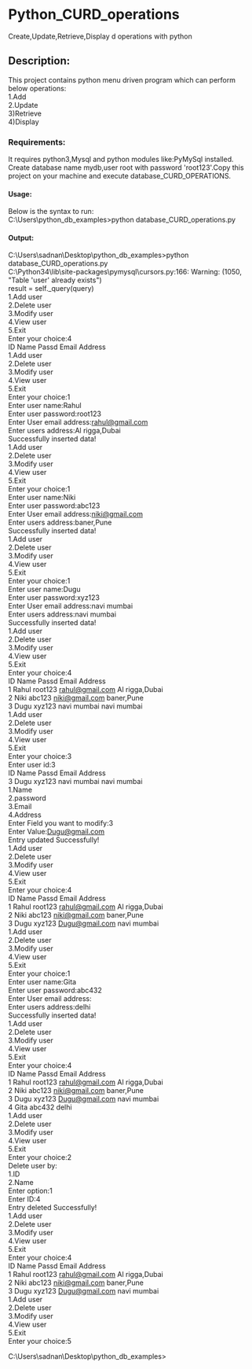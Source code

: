 # Python_CURD_operations
Create,Update,Retrieve,Display d operations with python  

## Description:

This project contains python menu driven program which can perform below operations:  
1.Add  
2.Update  
3)Retrieve  
4)Display  

### Requirements:   
It requires python3,Mysql and python modules like:PyMySql installed.  
Create database name mydb,user root with password 'root123'.Copy this project on your machine and execute database_CURD_OPERATIONS.  

#### Usage:    
Below is the syntax to run:  
C:\Users\python_db_examples>python database_CURD_operations.py  

#### Output:  
C:\Users\sadnan\Desktop\python_db_examples>python database_CURD_operations.py  
C:\Python34\lib\site-packages\pymysql\cursors.py:166: Warning: (1050, "Table 'user' already exists")  
result = self._query(query)  
1.Add user  
2.Delete user  
3.Modify user  
4.View user  
5.Exit  
Enter your choice:4  
ID Name Passd Email Address  
1.Add user  
2.Delete user  
3.Modify user  
4.View user  
5.Exit  
Enter your choice:1  
Enter user name:Rahul  
Enter user password:root123  
Enter User email address:rahul@gmail.com  
Enter users address:Al rigga,Dubai  
Successfully inserted data!  
1.Add user  
2.Delete user  
3.Modify user  
4.View user  
5.Exit  
Enter your choice:1  
Enter user name:Niki  
Enter user password:abc123  
Enter User email address:niki@gmail.com  
Enter users address:baner,Pune  
Successfully inserted data!  
1.Add user  
2.Delete user  
3.Modify user  
4.View user  
5.Exit  
Enter your choice:1  
Enter user name:Dugu  
Enter user password:xyz123  
Enter User email address:navi mumbai  
Enter users address:navi mumbai  
Successfully inserted data!  
1.Add user  
2.Delete user  
3.Modify user  
4.View user  
5.Exit  
Enter your choice:4  
ID Name Passd Email Address  
1 Rahul root123 rahul@gmail.com Al rigga,Dubai  
2 Niki abc123 niki@gmail.com baner,Pune  
3 Dugu xyz123 navi mumbai navi mumbai  
1.Add user  
2.Delete user  
3.Modify user  
4.View user  
5.Exit  
Enter your choice:3  
Enter user id:3  
ID Name Passd Email Address  
3 Dugu xyz123 navi mumbai navi mumbai  
1.Name  
2.password  
3.Email  
4.Address  
Enter Field you want to modify:3  
Enter Value:Dugu@gmail.com  
Entry updated Successfully!  
1.Add user  
2.Delete user  
3.Modify user  
4.View user  
5.Exit  
Enter your choice:4  
ID Name Passd Email Address  
1 Rahul root123 rahul@gmail.com Al rigga,Dubai  
2 Niki abc123 niki@gmail.com baner,Pune  
3 Dugu xyz123 Dugu@gmail.com navi mumbai  
1.Add user  
2.Delete user  
3.Modify user  
4.View user  
5.Exit  
Enter your choice:1  
Enter user name:Gita  
Enter user password:abc432  
Enter User email address:  
Enter users address:delhi  
Successfully inserted data!  
1.Add user  
2.Delete user  
3.Modify user  
4.View user  
5.Exit  
Enter your choice:4  
ID Name Passd Email Address  
1 Rahul root123 rahul@gmail.com Al rigga,Dubai  
2 Niki abc123 niki@gmail.com baner,Pune  
3 Dugu xyz123 Dugu@gmail.com navi mumbai  
4 Gita abc432 delhi  
1.Add user  
2.Delete user  
3.Modify user  
4.View user  
5.Exit  
Enter your choice:2  
Delete user by:  
1.ID  
2.Name  
Enter option:1  
Enter ID:4  
Entry deleted Successfully!  
1.Add user  
2.Delete user  
3.Modify user  
4.View user  
5.Exit  
Enter your choice:4  
ID Name Passd Email Address  
1 Rahul root123 rahul@gmail.com Al rigga,Dubai  
2 Niki abc123 niki@gmail.com baner,Pune  
3 Dugu xyz123 Dugu@gmail.com navi mumbai  
1.Add user  
2.Delete user    
3.Modify user  
4.View user  
5.Exit  
Enter your choice:5    

C:\Users\sadnan\Desktop\python_db_examples>    
